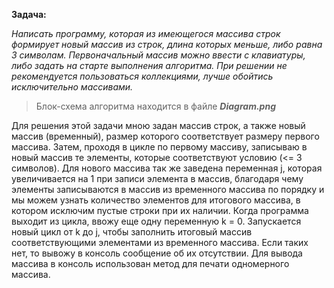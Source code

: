 **Задача:** 

_Написать программу, которая из имеющегося массива строк формирует новый массив из строк, длина которых меньше, либо равна 3 символам. Первоначальный массив можно ввести с клавиатуры, либо задать на старте выполнения алгоритма. При решении не рекомендуется пользоваться коллекциями, лучше обойтись исключительно массивами._


>Блок-схема алгоритма находится в файле _**Diagram.png**_


Для решения этой задачи мною задан массив строк, а также новый массив (временный), размер которого соответствует размеру первого массива. 
Затем, проходя в цикле по первому массиву, записываю в новый массив те элементы, которые соответствуют условию (<= 3 символов). Для нового массива так же заведена переменная j, которая увеличивается на 1 при записи элемента в массив, благодаря чему элементы записываются в массив из временного массива по порядку и мы можем узнать количество элементов для итогового массива, в котором исключим пустые строки при их наличии.
Когда программа выходит из цикла, ввожу еще одну переменную k = 0. Запускается новый цикл от k до j, чтобы заполнить итоговый массив соответствующими элементами из временного массива. Если таких нет, то вывожу в консоль сообщение об их отсутствии. 
Для вывода массива в консоль использован метод для печати одномерного массива.